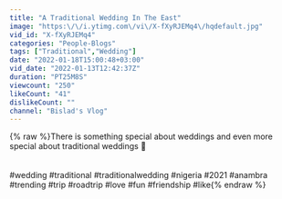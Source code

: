 ```yaml
---
title: "A Traditional Wedding In The East"
image: "https:\/\/i.ytimg.com\/vi\/X-fXyRJEMq4\/hqdefault.jpg"
vid_id: "X-fXyRJEMq4"
categories: "People-Blogs"
tags: ["Traditional","Wedding"]
date: "2022-01-18T15:00:48+03:00"
vid_date: "2022-01-13T12:42:37Z"
duration: "PT25M8S"
viewcount: "250"
likeCount: "41"
dislikeCount: ""
channel: "Bislad's Vlog"
---
```

{% raw %}There is something special about weddings and even more special about traditional weddings 🤗<br /><br /><br />#wedding #traditional #traditionalwedding #nigeria #2021 #anambra #trending #trip #roadtrip #love #fun #friendship #like{% endraw %}
